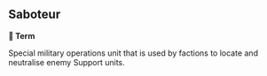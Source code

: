 ## Saboteur

**📑 Term**

Special military operations unit that is used by factions to locate and neutralise enemy Support units.

<!---
keywords: battle, unit
-->